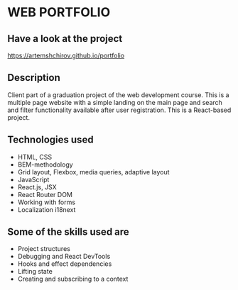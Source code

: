 # WEB PORTFOLIO

## Have a look at the project

<https://artemshchirov.github.io/portfolio>

## Description

Client part of a graduation project of the web development course. This is a multiple page website with a simple landing on the main page and search and filter functionality available after user registration. This is a React-based project.

## Technologies used

- HTML, CSS
- BEM-methodology
- Grid layout, Flexbox, media queries, adaptive layout
- JavaScript
- React.js, JSX
- React Router DOM
- Working with forms
- Localization i18next

## Some of the skills used are

- Project structures
- Debugging and React DevTools
- Hooks and effect dependencies
- Lifting state
- Creating and subscribing to a context
